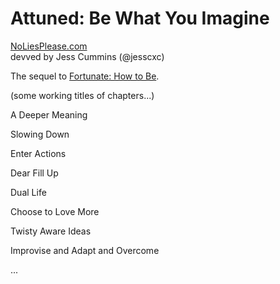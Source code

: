 
# Attuned: Be What You Imagine

[NoLiesPlease.com](http://noliesplease.com)
<br>
devved by Jess Cummins (@jesscxc)

The sequel to [Fortunate: How to Be](https://jesscxc.github.io/Fortunate_-_How_to_Be/).

(some working titles of chapters...)

A Deeper Meaning

Slowing Down

Enter Actions

Dear Fill Up

Dual Life

Choose to Love More

Twisty Aware Ideas

Improvise and Adapt and Overcome

...
